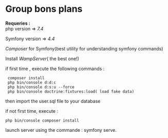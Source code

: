 # Group bons plans
**Requeries :**  
php version => *7.4*

Symfony version => *4.4*

*Composer* for Symfony(best utility for  understanding symfony commands)

Install *WampServer*( the best one!)


if first time , execute the following commands :

     composer install
     php bin/console d:d:c
     php bin/console d:s:u --force
     php bin/console doctrine:fixtures:load( load fake data)
then import the user.sql file to your database

if not first time, execute :

    php bin/console composer install

launch server using the commande : symfony serve.
